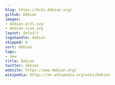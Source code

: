 ```yaml
---
blog: https://bits.debian.org/
github: Debian
images:
- debian-ar21.svg
- debian-icon.svg
layout: default
logohandle: debian
skipped: 0
sort: debian
tags:
- new
title: Debian
twitter: debian
website: https://www.debian.org/
wikipedia: https://en.wikipedia.org/wiki/Debian
---
```

